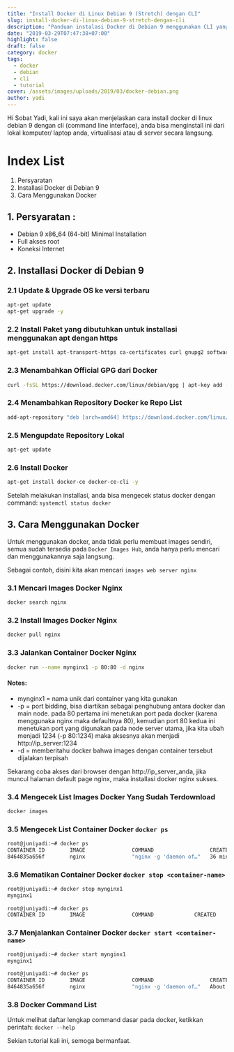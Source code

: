 ```yaml
---
title: "Install Docker di Linux Debian 9 (Stretch) dengan CLI"
slug: install-docker-di-linux-debian-9-stretch-dengan-cli
description: "Panduan instalasi Docker di Debian 9 menggunakan CLI yang mencakup update, instalasi paket, konfigurasi repository, dan pengelolaan container nginx."
date: "2019-03-29T07:47:38+07:00"
highlight: false
draft: false
category: docker
tags:
  - docker
  - debian
  - cli
  - tutorial
cover: /assets/images/uploads/2019/03/docker-debian.png
author: yadi
---
```


Hi Sobat Yadi, kali ini saya akan menjelaskan cara install docker di linux debian 9 dengan cli (command line interface), anda bisa menginstall ini dari lokal komputer/ laptop anda, virtualisasi atau di server secara langsung.

# Index List
1. Persyaratan
2. Installasi Docker di Debian 9
3. Cara Menggunakan Docker

## 1. Persyaratan :
* Debian 9 x86_64 (64-bit) Minimal Installation
* Full akses root
* Koneksi Internet

## 2. Installasi Docker di Debian 9

### 2.1 Update & Upgrade OS ke versi terbaru
```bash
apt-get update
apt-get upgrade -y
```

### 2.2 Install Paket yang dibutuhkan untuk installasi menggunakan apt dengan https
```bash
apt-get install apt-transport-https ca-certificates curl gnupg2 software-properties-common -y
```

### 2.3 Menambahkan Official GPG dari Docker
```bash
curl -fsSL https://download.docker.com/linux/debian/gpg | apt-key add -
```

### 2.4 Menambahkan Repository Docker ke Repo List
```bash
add-apt-repository "deb [arch=amd64] https://download.docker.com/linux/debian stretch stable"
```

### 2.5 Mengupdate Repository Lokal
```bash
apt-get update
```

### 2.6 Install Docker
```bash
apt-get install docker-ce docker-ce-cli -y
```

Setelah melakukan installasi, anda bisa mengecek status docker dengan command: `systemctl status docker`

## 3. Cara Menggunakan Docker

Untuk menggunakan docker, anda tidak perlu membuat images sendiri, semua sudah tersedia pada `Docker Images Hub`, anda hanya perlu mencari dan menggunakannya saja langsung.

Sebagai contoh, disini kita akan mencari `images web server nginx`

### 3.1 Mencari Images Docker Nginx
```bash
docker search nginx
```

### 3.2 Install Images Docker Nginx
```bash
docker pull nginx
```

### 3.3 Jalankan Container Docker Nginx
```bash
docker run --name mynginx1 -p 80:80 -d nginx
```

#### Notes:
* mynginx1 = nama unik dari container yang kita gunakan
* -p = port bidding, bisa diartikan sebagai penghubung antara docker dan main node. pada 80 pertama ini menetukan port pada docker (karena menggunaka nginx maka defaultnya 80), kemudian port 80 kedua ini menetukan port yang digunakan pada node server utama, jika kita ubah menjadi 1234 (-p 80:1234) maka aksesnya akan menjadi http://ip_server:1234
* -d = memberitahu docker bahwa images dengan container tersebut dijalakan terpisah

Sekarang coba akses dari browser dengan http://ip_server_anda, jika muncul halaman default page nginx, maka installasi docker nginx sukses.

### 3.4 Mengecek List Images Docker Yang Sudah Terdownload
```bash
docker images
```

### 3.5 Mengecek List Container Docker `docker ps`
```bash
root@juniyadi:~# docker ps
CONTAINER ID        IMAGE               COMMAND                  CREATED             STATUS              PORTS                NAMES
8464835a656f        nginx               "nginx -g 'daemon of…"   36 minutes ago      Up 36 minutes       0.0.0.0:80->80/tcp   mynginx1
```

### 3.6 Mematikan Container Docker `docker stop <container-name>`
```bash
root@juniyadi:~# docker stop mynginx1
mynginx1
 
root@juniyadi:~# docker ps
CONTAINER ID        IMAGE               COMMAND             CREATED             STATUS              PORTS               NAMES
```

### 3.7 Menjalankan Container Docker `docker start <container-name>`
```bash
root@juniyadi:~# docker start mynginx1
mynginx1
 
root@juniyadi:~# docker ps
CONTAINER ID        IMAGE               COMMAND                  CREATED             STATUS              PORTS                NAMES
8464835a656f        nginx               "nginx -g 'daemon of…"   About an hour ago   Up 2 seconds        0.0.0.0:80->80/tcp   mynginx1
```

### 3.8 Docker Command List
Untuk melihat daftar lengkap command dasar pada docker, ketikkan perintah: `docker --help`

Sekian tutorial kali ini, semoga bermanfaat.
